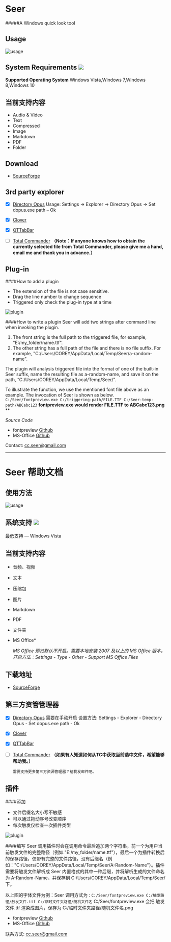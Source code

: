 # Seer 
#####A Windows quick look tool

## Usage

![usage](https://raw.githubusercontent.com/ccseer/Seer/master/img/md.jpg)




## System Requirements ![](https://raw.githubusercontent.com/ccseer/Seer/master/img/windows-logo.png)

**Supported Operating System**
Windows Vista,Windows 7,Windows 8,Windows 10

## 当前支持内容

- Audio & Video
- Text
- Compressed
- Image
- Markdown
- PDF
- Folder
	

## Download

- [SourceForge](https://sourceforge.net/projects/ccseer/)

## 3rd party explorer

- [x] [Directory Opus](https://www.gpsoft.com.au/)
		Usage:  Settings -> Explorer -> Directory Opus -> Set dopus.exe path – Ok
      
- [x] [Clover](http://ejie.me/)
      
- [x] [QTTabBar](https://sourceforge.net/projects/qttabbar/)
      
- [ ] [Total Commander](http://www.ghisler.com/)  **（Note：If anyone knows how to obtain the currently selected file from Total Commander, please give me a hand, email me and thank you in advance.）**
      

## Plug-in
####How to add a plugin
- The extension of the file is not case sensitive.
- Drag the line number to change sequence
- Triggered only check the plug-in type at a time

![plugin](https://raw.githubusercontent.com/ccseer/Seer/master/img/plugins-add.jpg)

####How to write a plugin
Seer will add two strings after command line when invoking the plugin. 
1. 	The front string is the full path to the triggered file, for example, "E:/my_folder/name.ttf".
2. 	The other string has a full path of the file and there is no file suffix. For example, "C:/Users/COREY/AppData/Local/Temp/Seer/a-random-name". 

The plugin will analysis triggered file into the format of one of the built-in Seer suffix, name the resulting file as a-random-name, and save it on the path, “C:/Users/COREY/AppData/Local/Temp/Seer/”.

To illustrate the function, we use the mentioned font file above as an example.
The invocation of Seer is shown as below. 
`C:/Seer/fontpreview.exe C:/triggering-path/FILE.TTF C:/Seer-temp-path/ABCabc123`
**fontpreview.exe would render FILE.TTF to ABCabc123.png** **

*Source Code*
- fontpreview [Github](https://github.com/ccseer/Seer-plugins/blob/master/font/fontpreview_py.py)
- MS-Office  [Github](https://github.com/ccseer/Seer-plugins/blob/master/ms-office/1syt.py)


Contact: cc.seer@gmail.com



* * *


# Seer 帮助文档 

## 使用方法

![usage](https://raw.githubusercontent.com/ccseer/Seer/master/img/md.jpg)




## 系统支持 ![](https://raw.githubusercontent.com/ccseer/Seer/master/img/windows-logo.png)

最低支持 — Windows Vista

## 当前支持内容

- 音频、视频
- 文本
- 压缩包
- 图片
- Markdown
- PDF
- 文件夹
- MS Office*
		
	*MS Office 预览默认不开启。需要本地安装 2007 及以上的 MS Office 版本。
	开启方法：Settings - Type - Other - Support MS Office Files*
	

## 下载地址

- [SourceForge](https://sourceforge.net/projects/ccseer/)

## 第三方资管管理器

- [x] [Directory Opus](https://www.gpsoft.com.au/)
		需要在手动开启
        设置方法: Settings - Explorer - Directory Opus - Set dopus.exe path - Ok
      
- [x] [Clover](http://ejie.me/)
      
- [x] [QTTabBar](https://sourceforge.net/projects/qttabbar/)
      
- [ ] [Total Commander](http://www.ghisler.com/)  **（如果有人知道如何从TC中获取当前选中文件，希望能够帮助我。）**
      
      需要支持更多第三方资源管理器？给我发邮件吧。

## 插件
####添加
- 文件后缀名大小写不敏感
- 可以通过拖动序号改变顺序
- 每次触发仅检查一次插件类型

![plugin](https://raw.githubusercontent.com/ccseer/Seer/master/img/plugins-add.jpg)

####编写
Seer 调用插件时会在调用命令最后追加两个字符串，前一个为用户当前触发文件的完整路径（例如:"E:/my_folder/name.ttf"），最后一个为插件转换后的保存路径，仅带有完整的文件路径，没有后缀名（例如："C:/Users/COREY/AppData/Local/Temp/Seer/A-Random-Name"）。插件需要将触发文件解析成 Seer 内置格式的其中一种后缀，并将解析生成的文件命名为 A-Random-Name，并保存到 C:/Users/COREY/AppData/Local/Temp/Seer/ 下。

以上图的字体文件为例：Seer 调用方式为 :
	`C:/Seer/fontpreview.exe C:/触发路径/触发文件.ttf C:/临时文件夹路径/随机文件名`
C:/Seer/fontpreview.exe 会把 触发文件.ttf 渲染成图片，保存为 C:/临时文件夹路径/随机文件名.png

- fontpreview [Github](https://github.com/ccseer/Seer-plugins/blob/master/font/fontpreview_py.py)
- MS-Office  [Github](https://github.com/ccseer/Seer-plugins/blob/master/ms-office/1syt.py)

联系方式: cc.seer@gmail.com

    
    
      
	 
    
    


















